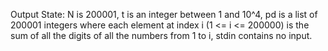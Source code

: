 Output State: N is 200001, t is an integer between 1 and 10^4, pd is a list of 200001 integers where each element at index i (1 <= i <= 200000) is the sum of all the digits of all the numbers from 1 to i, stdin contains no input.